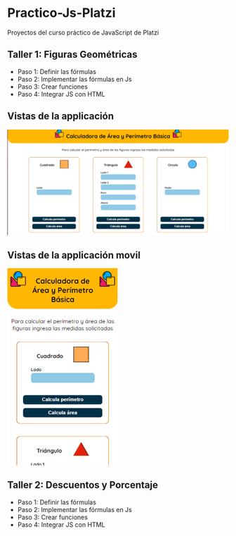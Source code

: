 # Practico-Js-Platzi
Proyectos del curso práctico de JavaScript de Platzi


## Taller 1: Figuras Geométricas

- Paso 1: Definir las fórmulas
- Paso 2: Implementar las fórmulas en Js
- Paso 3: Crear funciones
- Paso 4: Integrar JS con HTML

## Vistas de la applicación 
![Image text](https://github.com/Daniel2001AL/Practico-Js-Platzi/blob/main/imgs/Captura%20calculadora%20geometrica.png)

## Vistas de la applicación movil
![Image text](https://github.com/Daniel2001AL/Practico-Js-Platzi/blob/main/imgs/Captura%20calculadora%20geometrica%20cel.png)

## Taller 2: Descuentos y Porcentaje

- Paso 1: Definir las fórmulas
- Paso 2: Implementar las fórmulas en Js
- Paso 3: Crear funciones
- Paso 4: Integrar JS con HTML